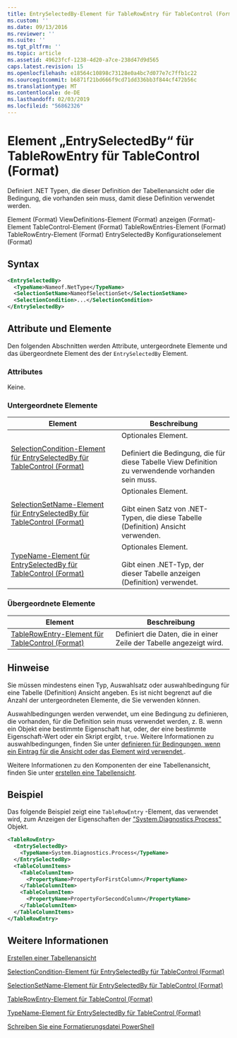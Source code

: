 ```yaml
---
title: EntrySelectedBy-Element für TableRowEntry für TableControl (Format) | Microsoft-Dokumentation
ms.custom: ''
ms.date: 09/13/2016
ms.reviewer: ''
ms.suite: ''
ms.tgt_pltfrm: ''
ms.topic: article
ms.assetid: 49623fcf-1238-4d20-a7ce-238d47d9d565
caps.latest.revision: 15
ms.openlocfilehash: e18564c10898c73128e0a4bc7d077e7c7ffb1c22
ms.sourcegitcommit: b6871f21bd666f9cd71dd336bb3f844cf472b56c
ms.translationtype: MT
ms.contentlocale: de-DE
ms.lasthandoff: 02/03/2019
ms.locfileid: "56862326"
---
```

# <a name="entryselectedby-element-for-tablerowentry--for-tablecontrol-format"></a>Element „EntrySelectedBy“ für TableRowEntry für TableControl (Format)

Definiert .NET Typen, die dieser Definition der Tabellenansicht oder die Bedingung, die vorhanden sein muss, damit diese Definition verwendet werden.

Element (Format) ViewDefinitions-Element (Format) anzeigen (Format)-Element TableControl-Element (Format) TableRowEntries-Element (Format) TableRowEntry-Element (Format) EntrySelectedBy Konfigurationselement (Format)

## <a name="syntax"></a>Syntax

```xml
<EntrySelectedBy>
  <TypeName>Nameof.NetType</TypeName>
  <SelectionSetName>NameofSelectionSet</SelectionSetName>
  <SelectionCondition>...</SelectionCondition>
</EntrySelectedBy>
```

## <a name="attributes-and-elements"></a>Attribute und Elemente

Den folgenden Abschnitten werden Attribute, untergeordnete Elemente und das übergeordnete Element des der `EntrySelectedBy` Element.

### <a name="attributes"></a>Attributes

Keine.

### <a name="child-elements"></a>Untergeordnete Elemente

|Element|Beschreibung|
|-------------|-----------------|
|[SelectionCondition-Element für EntrySelectedBy für TableControl (Format)](./selectioncondition-element-for-entryselectedby-for-tablecontrol-format.md)|Optionales Element.<br /><br /> Definiert die Bedingung, die für diese Tabelle View Definition zu verwendende vorhanden sein muss.|
|[SelectionSetName-Element für EntrySelectedBy für TableControl (Format)](./selectionsetname-element-for-entryselectedby-for-tablecontrol-format.md)|Optionales Element.<br /><br /> Gibt einen Satz von .NET-Typen, die diese Tabelle (Definition) Ansicht verwenden.|
|[TypeName-Element für EntrySelectedBy für TableControl (Format)](./typename-element-for-entryselectedby-for-tablecontrol-format.md)|Optionales Element.<br /><br /> Gibt einen .NET-Typ, der dieser Tabelle anzeigen (Definition) verwendet.|

### <a name="parent-elements"></a>Übergeordnete Elemente

|Element|Beschreibung|
|-------------|-----------------|
|[TableRowEntry-Element für TableControl (Format)](./tablerowentry-element-for-tablerowentroes-for-tablecontrol-format.md)|Definiert die Daten, die in einer Zeile der Tabelle angezeigt wird.|

## <a name="remarks"></a>Hinweise

Sie müssen mindestens einen Typ, Auswahlsatz oder auswahlbedingung für eine Tabelle (Definition) Ansicht angeben. Es ist nicht begrenzt auf die Anzahl der untergeordneten Elemente, die Sie verwenden können.

Auswahlbedingungen werden verwendet, um eine Bedingung zu definieren, die vorhanden, für die Definition sein muss verwendet werden, z. B. wenn ein Objekt eine bestimmte Eigenschaft hat, oder, der eine bestimmte Eigenschaft-Wert oder ein Skript ergibt, `true`. Weitere Informationen zu auswahlbedingungen, finden Sie unter [definieren für Bedingungen, wenn ein Eintrag für die Ansicht oder das Element wird verwendet,](./defining-conditions-for-displaying-data.md).

Weitere Informationen zu den Komponenten der eine Tabellenansicht, finden Sie unter [erstellen eine Tabellensicht](./creating-a-table-view.md).

## <a name="example"></a>Beispiel

Das folgende Beispiel zeigt eine `TableRowEntry` -Element, das verwendet wird, zum Anzeigen der Eigenschaften der ["System.Diagnostics.Process"](/dotnet/api/System.Diagnostics.Process) Objekt.

```xml
<TableRowEntry>
  <EntrySelectedBy>
    <TypeName>System.Diagnostics.Process</TypeName>
  </EntrySelectedBy>
  <TableColumnItems>
    <TableColumnItem>
      <PropertyName>PropertyForFirstColumn</PropertyName>
    </TableColumnItem>
    <TableColumnItem>
      <PropertyName>PropertyForSecondColumn</PropertyName>
    </TableColumnItem>
  </TableColumnItems>
</TableRowEntry>
```

## <a name="see-also"></a>Weitere Informationen

[Erstellen einer Tabellenansicht](./creating-a-table-view.md)

[SelectionCondition-Element für EntrySelectedBy für TableControl (Format)](./selectioncondition-element-for-entryselectedby-for-tablecontrol-format.md)

[SelectionSetName-Element für EntrySelectedBy für TableControl (Format)](./selectionsetname-element-for-entryselectedby-for-tablecontrol-format.md)

[TableRowEntry-Element für TableControl (Format)](./tablerowentry-element-for-tablerowentroes-for-tablecontrol-format.md)

[TypeName-Element für EntrySelectedBy für TableControl (Format)](./typename-element-for-entryselectedby-for-tablecontrol-format.md)

[Schreiben Sie eine Formatierungsdatei PowerShell](./writing-a-powershell-formatting-file.md)
